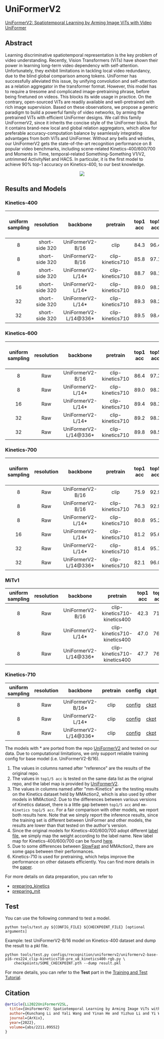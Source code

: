 # UniFormerV2

[UniFormerV2: Spatiotemporal Learning by Arming Image ViTs with Video UniFormer](https://arxiv.org/abs/2211.09552)

<!-- [ALGORITHM] -->

## Abstract

<!-- [ABSTRACT] -->

Learning discriminative spatiotemporal representation is the key problem of video understanding. Recently, Vision Transformers (ViTs) have shown their power in learning long-term video dependency with self-attention. Unfortunately, they exhibit limitations in tackling local video redundancy, due to the blind global comparison among tokens. UniFormer has successfully alleviated this issue, by unifying convolution and self-attention as a relation aggregator in the transformer format. However, this model has to require a tiresome and complicated image-pretraining phrase, before being finetuned on videos. This blocks its wide usage in practice. On the contrary, open-sourced ViTs are readily available and well-pretrained with rich image supervision. Based on these observations, we propose a generic paradigm to build a powerful family of video networks, by arming the pretrained ViTs with efficient UniFormer designs. We call this family UniFormerV2, since it inherits the concise style of the UniFormer block. But it contains brand-new local and global relation aggregators, which allow for preferable accuracy-computation balance by seamlessly integrating advantages from both ViTs and UniFormer. Without any bells and whistles, our UniFormerV2 gets the state-of-the-art recognition performance on 8 popular video benchmarks, including scene-related Kinetics-400/600/700 and Moments in Time, temporal-related Something-Something V1/V2, untrimmed ActivityNet and HACS. In particular, it is the first model to achieve 90% top-1 accuracy on Kinetics-400, to our best knowledge.

<!-- [IMAGE] -->

<div align=center>
<img src="https://raw.githubusercontent.com/OpenGVLab/UniFormerV2/main/img/framework.png"/>
</div>

## Results and Models

### Kinetics-400

| uniform sampling |   resolution   |        backbone        |     pretrain     | top1 acc | top5 acc | [reference](<(https://github.com/OpenGVLab/UniFormerV2/blob/main/MODEL_ZOO.md)>) top1 acc | [reference](<(https://github.com/OpenGVLab/UniFormerV2/blob/main/MODEL_ZOO.md)>) top5 acc | mm-Kinetics top1 acc | mm-Kinetics top5 acc | testing protocol | FLOPs | params |                                                         config                                                          |                                                                                                                          ckpt                                                                                                                          |                                                                                                                 log                                                                                                                 |
| :--------------: | :------------: | :--------------------: | :--------------: | :------: | :------: | :---------------------------------------------------------------------------------------: | :---------------------------------------------------------------------------------------: | :------------------: | :------------------: | :--------------: | :---: | :----: | :---------------------------------------------------------------------------------------------------------------------: | :----------------------------------------------------------------------------------------------------------------------------------------------------------------------------------------------------------------------------------------------------: | :---------------------------------------------------------------------------------------------------------------------------------------------------------------------------------------------------------------------------------: |
|        8         | short-side 320 |    UniFormerV2-B/16    |       clip       |   84.3   |   96.4   |                                           84.4                                            |                                           96.3                                            |          -           |          -           | 4 clips x 3 crop | 0.1T  |  115M  |         [config](/configs/recognition/uniformerv2/uniformerv2-base-p16-res224_clip_8xb32-u8_kinetics400-rgb.py)         |                 [ckpt](https://download.openmmlab.com/mmaction/v1.0/recognition/uniformerv2/uniformerv2-base-p16-res224_clip_8xb32-u8_kinetics400-rgb/uniformerv2-base-p16-res224_clip_8xb32-u8_kinetics400-rgb_20230313-e29fc968.pth)                 |                 [log](https://download.openmmlab.com/mmaction/v1.0/recognition/uniformerv2/uniformerv2-base-p16-res224_clip_8xb32-u8_kinetics400-rgb/uniformerv2-base-p16-res224_clip_8xb32-u8_kinetics400-rgb.log)                 |
|        8         | short-side 320 |    UniFormerV2-B/16    | clip-kinetics710 |   85.8   |   97.1   |                                           85.6                                            |                                           97.0                                            |          -           |          -           | 4 clips x 3 crop | 0.1T  |  115M  | [config](/configs/recognition/uniformerv2/uniformerv2-base-p16-res224_clip-kinetics710-pre_8xb32-u8_kinetics400-rgb.py) | [ckpt](https://download.openmmlab.com/mmaction/v1.0/recognition/uniformerv2/uniformerv2-base-p16-res224_clip-kinetics710-pre_8xb32-u8_kinetics400-rgb/uniformerv2-base-p16-res224_clip-kinetics710-pre_8xb32-u8_kinetics400-rgb_20230313-75be0806.pth) | [log](https://download.openmmlab.com/mmaction/v1.0/recognition/uniformerv2/uniformerv2-base-p16-res224_clip-kinetics710-pre_8xb32-u8_kinetics400-rgb/uniformerv2-base-p16-res224_clip-kinetics710-pre_8xb32-u8_kinetics400-rgb.log) |
|        8         | short-side 320 |   UniFormerV2-L/14\*   | clip-kinetics710 |   88.7   |   98.1   |                                           88.8                                            |                                           98.1                                            |         88.7         |         98.1         | 4 clips x 3 crop | 0.7T  |  354M  |   [config](/configs/recognition/uniformerv2/uniformerv2-large-p14-res224_clip-kinetics710-pre_u8_kinetics400-rgb.py)    |                                  [ckpt](https://download.openmmlab.com/mmaction/v1.0/recognition/uniformerv2/kinetics400/uniformerv2-large-p14-res224_clip-kinetics710-pre_u8_kinetics400-rgb_20221219-972ea063.pth)                                   |                                                                                                                  -                                                                                                                  |
|        16        | short-side 320 |   UniFormerV2-L/14\*   | clip-kinetics710 |   89.0   |   98.2   |                                           89.1                                            |                                           98.2                                            |         89.0         |         98.2         | 4 clips x 3 crop | 1.3T  |  354M  |   [config](/configs/recognition/uniformerv2/uniformerv2-large-p14-res224_clip-kinetics710-pre_u16_kinetics400-rgb.py)   |                                  [ckpt](https://download.openmmlab.com/mmaction/v1.0/recognition/uniformerv2/kinetics400/uniformerv2-large-p14-res224_clip-kinetics710-pre_u16_kinetics400-rgb_20221219-6dc86d05.pth)                                  |                                                                                                                  -                                                                                                                  |
|        32        | short-side 320 |   UniFormerV2-L/14\*   | clip-kinetics710 |   89.3   |   98.2   |                                           89.3                                            |                                           98.2                                            |         89.4         |         98.2         | 2 clips x 3 crop | 2.7T  |  354M  |   [config](/configs/recognition/uniformerv2/uniformerv2-large-p14-res224_clip-kinetics710-pre_u32_kinetics400-rgb.py)   |                                  [ckpt](https://download.openmmlab.com/mmaction/v1.0/recognition/uniformerv2/kinetics400/uniformerv2-large-p14-res224_clip-kinetics710-pre_u32_kinetics400-rgb_20221219-56a46f64.pth)                                  |                                                                                                                  -                                                                                                                  |
|        32        | short-side 320 | UniFormerV2-L/14@336\* | clip-kinetics710 |   89.5   |   98.4   |                                           89.7                                            |                                           98.3                                            |         89.5         |         98.4         | 2 clips x 3 crop | 6.3T  |  354M  |   [config](/configs/recognition/uniformerv2/uniformerv2-large-p14-res336_clip-kinetics710-pre_u32_kinetics400-rgb.py)   |                                  [ckpt](https://download.openmmlab.com/mmaction/v1.0/recognition/uniformerv2/kinetics400/uniformerv2-large-p14-res336_clip-kinetics710-pre_u32_kinetics400-rgb_20221219-1dd7650f.pth)                                  |                                                                                                                  -                                                                                                                  |

### Kinetics-600

| uniform sampling | resolution |        backbone        |     pretrain     | top1 acc | top5 acc | [reference](<(https://github.com/OpenGVLab/UniFormerV2/blob/main/MODEL_ZOO.md)>) top1 acc | [reference](<(https://github.com/OpenGVLab/UniFormerV2/blob/main/MODEL_ZOO.md)>) top5 acc | mm-Kinetics top1 acc | mm-Kinetics top5 acc | testing protocol | FLOPs | params |                                                         config                                                          |                                                                                                                          ckpt                                                                                                                          |                                                                                                                 log                                                                                                                 |
| :--------------: | :--------: | :--------------------: | :--------------: | :------: | :------: | :---------------------------------------------------------------------------------------: | :---------------------------------------------------------------------------------------: | :------------------: | :------------------: | :--------------: | :---: | :----: | :---------------------------------------------------------------------------------------------------------------------: | :----------------------------------------------------------------------------------------------------------------------------------------------------------------------------------------------------------------------------------------------------: | :---------------------------------------------------------------------------------------------------------------------------------------------------------------------------------------------------------------------------------: |
|        8         |    Raw     |    UniFormerV2-B/16    | clip-kinetics710 |   86.4   |   97.3   |                                           86.1                                            |                                           97.2                                            |          -           |          -           | 4 clips x 3 crop | 0.1T  |  115M  | [config](/configs/recognition/uniformerv2/uniformerv2-base-p16-res224_clip-kinetics710-pre_8xb32-u8_kinetics600-rgb.py) | [ckpt](https://download.openmmlab.com/mmaction/v1.0/recognition/uniformerv2/uniformerv2-base-p16-res224_clip-kinetics710-pre_8xb32-u8_kinetics600-rgb/uniformerv2-base-p16-res224_clip-kinetics710-pre_8xb32-u8_kinetics600-rgb_20230313-544f06f0.pth) | [log](https://download.openmmlab.com/mmaction/v1.0/recognition/uniformerv2/uniformerv2-base-p16-res224_clip-kinetics710-pre_8xb32-u8_kinetics600-rgb/uniformerv2-base-p16-res224_clip-kinetics710-pre_8xb32-u8_kinetics600-rgb.log) |
|        8         |    Raw     |   UniFormerV2-L/14\*   | clip-kinetics710 |   89.0   |   98.3   |                                           89.0                                            |                                           98.2                                            |         87.5         |         98.0         | 4 clips x 3 crop | 0.7T  |  354M  |   [config](/configs/recognition/uniformerv2/uniformerv2-large-p14-res224_clip-kinetics710-pre_u8_kinetics600-rgb.py)    |                                  [ckpt](https://download.openmmlab.com/mmaction/v1.0/recognition/uniformerv2/kinetics600/uniformerv2-large-p14-res224_clip-kinetics710-pre_u8_kinetics600-rgb_20221219-cf88e4c2.pth)                                   |                                                                                                                  -                                                                                                                  |
|        16        |    Raw     |   UniFormerV2-L/14\*   | clip-kinetics710 |   89.4   |   98.3   |                                           89.4                                            |                                           98.3                                            |         87.8         |         98.0         | 4 clips x 3 crop | 1.3T  |  354M  |   [config](/configs/recognition/uniformerv2/uniformerv2-large-p14-res224_clip-kinetics710-pre_u16_kinetics600-rgb.py)   |                                  [ckpt](https://download.openmmlab.com/mmaction/v1.0/recognition/uniformerv2/kinetics600/uniformerv2-large-p14-res224_clip-kinetics710-pre_u16_kinetics600-rgb_20221219-38ff0e3e.pth)                                  |                                                                                                                  -                                                                                                                  |
|        32        |    Raw     |   UniFormerV2-L/14\*   | clip-kinetics710 |   89.2   |   98.3   |                                           89.5                                            |                                           98.3                                            |         87.7         |         98.1         | 2 clips x 3 crop | 2.7T  |  354M  |   [config](/configs/recognition/uniformerv2/uniformerv2-large-p14-res224_clip-kinetics710-pre_u32_kinetics600-rgb.py)   |                                  [ckpt](https://download.openmmlab.com/mmaction/v1.0/recognition/uniformerv2/kinetics600/uniformerv2-large-p14-res224_clip-kinetics710-pre_u32_kinetics600-rgb_20221219-d450d071.pth)                                  |                                                                                                                  -                                                                                                                  |
|        32        |    Raw     | UniFormerV2-L/14@336\* | clip-kinetics710 |   89.8   |   98.5   |                                           89.9                                            |                                           98.5                                            |         88.8         |         98.3         | 2 clips x 3 crop | 6.3T  |  354M  |   [config](/configs/recognition/uniformerv2/uniformerv2-large-p14-res336_clip-kinetics710-pre_u32_kinetics600-rgb.py)   |                                  [ckpt](https://download.openmmlab.com/mmaction/v1.0/recognition/uniformerv2/kinetics600/uniformerv2-large-p14-res336_clip-kinetics710-pre_u32_kinetics600-rgb_20221219-f984f5d2.pth)                                  |                                                                                                                  -                                                                                                                  |

### Kinetics-700

| uniform sampling | resolution |        backbone        |     pretrain     | top1 acc | top5 acc | [reference](<(https://github.com/OpenGVLab/UniFormerV2/blob/main/MODEL_ZOO.md)>) top1 acc | [reference](<(https://github.com/OpenGVLab/UniFormerV2/blob/main/MODEL_ZOO.md)>) top5 acc | mm-Kinetics top1 acc | mm-Kinetics top5 acc | testing protocol | FLOPs | params |                                                         config                                                          |                                                                                                                          ckpt                                                                                                                          |                                                                                                                 log                                                                                                                 |
| :--------------: | :--------: | :--------------------: | :--------------: | :------: | :------: | :---------------------------------------------------------------------------------------: | :---------------------------------------------------------------------------------------: | :------------------: | :------------------: | :--------------: | :---: | :----: | :---------------------------------------------------------------------------------------------------------------------: | :----------------------------------------------------------------------------------------------------------------------------------------------------------------------------------------------------------------------------------------------------: | :---------------------------------------------------------------------------------------------------------------------------------------------------------------------------------------------------------------------------------: |
|        8         |    Raw     |    UniFormerV2-B/16    |       clip       |   75.9   |   92.9   |                                           75.8                                            |                                           92.8                                            |          -           |          -           | 4 clips x 3 crop | 0.1T  |  115M  | [config](/configs/recognition/uniformerv2/uniformerv2-base-p16-res224_clip-kinetics710-pre_8xb32-u8_kinetics700-rgb.py) |                 [ckpt](https://download.openmmlab.com/mmaction/v1.0/recognition/uniformerv2/uniformerv2-base-p16-res224_clip_8xb32-u8_kinetics700-rgb/uniformerv2-base-p16-res224_clip_8xb32-u8_kinetics700-rgb_20230313-f02e48ad.pth)                 |                 [log](https://download.openmmlab.com/mmaction/v1.0/recognition/uniformerv2/uniformerv2-base-p16-res224_clip_8xb32-u8_kinetics700-rgb/uniformerv2-base-p16-res224_clip_8xb32-u8_kinetics700-rgb.log)                 |
|        8         |    Raw     |    UniFormerV2-B/16    | clip-kinetics710 |   76.3   |   92.9   |                                           76.3                                            |                                           92.7                                            |          -           |          -           | 4 clips x 3 crop | 0.1T  |  115M  | [config](/configs/recognition/uniformerv2/uniformerv2-base-p16-res224_clip-kinetics710-pre_8xb32-u8_kinetics700-rgb.py) | [ckpt](https://download.openmmlab.com/mmaction/v1.0/recognition/uniformerv2/uniformerv2-base-p16-res224_clip-kinetics710-pre_8xb32-u8_kinetics700-rgb/uniformerv2-base-p16-res224_clip-kinetics710-pre_8xb32-u8_kinetics700-rgb_20230313-69070837.pth) | [log](https://download.openmmlab.com/mmaction/v1.0/recognition/uniformerv2/uniformerv2-base-p16-res224_clip-kinetics710-pre_8xb32-u8_kinetics700-rgb/uniformerv2-base-p16-res224_clip-kinetics710-pre_8xb32-u8_kinetics700-rgb.log) |
|        8         |    Raw     |   UniFormerV2-L/14\*   | clip-kinetics710 |   80.8   |   95.2   |                                           80.8                                            |                                           95.4                                            |         79.4         |         94.8         | 4 clips x 3 crop | 0.7T  |  354M  |   [config](/configs/recognition/uniformerv2/uniformerv2-large-p14-res224_clip-kinetics710-pre_u8_kinetics700-rgb.py)    |                                  [ckpt](https://download.openmmlab.com/mmaction/v1.0/recognition/uniformerv2/kinetics700/uniformerv2-large-p14-res224_clip-kinetics710-pre_u8_kinetics700-rgb_20221219-bfb9f401.pth)                                   |                                                                                                                  -                                                                                                                  |
|        16        |    Raw     |   UniFormerV2-L/14\*   | clip-kinetics710 |   81.2   |   95.6   |                                           81.2                                            |                                           95.6                                            |         79.2         |         95.0         | 4 clips x 3 crop | 1.3T  |  354M  |   [config](/configs/recognition/uniformerv2/uniformerv2-large-p14-res224_clip-kinetics710-pre_u16_kinetics700-rgb.py)   |                                  [ckpt](https://download.openmmlab.com/mmaction/v1.0/recognition/uniformerv2/kinetics700/uniformerv2-large-p14-res224_clip-kinetics710-pre_u16_kinetics700-rgb_20221219-745209d2.pth)                                  |                                                                                                                  -                                                                                                                  |
|        32        |    Raw     |   UniFormerV2-L/14\*   | clip-kinetics710 |   81.4   |   95.7   |                                           81.5                                            |                                           95.7                                            |         79.8         |         95.3         | 2 clips x 3 crop | 2.7T  |  354M  |   [config](/configs/recognition/uniformerv2/uniformerv2-large-p14-res224_clip-kinetics710-pre_u32_kinetics700-rgb.py)   |                                  [ckpt](https://download.openmmlab.com/mmaction/v1.0/recognition/uniformerv2/kinetics700/uniformerv2-large-p14-res224_clip-kinetics710-pre_u32_kinetics700-rgb_20221219-eebe7056.pth)                                  |                                                                                                                  -                                                                                                                  |
|        32        |    Raw     | UniFormerV2-L/14@336\* | clip-kinetics710 |   82.1   |   96.0   |                                           82.1                                            |                                           96.1                                            |         80.6         |         95.6         | 2 clips x 3 crop | 6.3T  |  354M  |   [config](/configs/recognition/uniformerv2/uniformerv2-large-p14-res336_clip-kinetics710-pre_u32_kinetics700-rgb.py)   |                                  [ckpt](https://download.openmmlab.com/mmaction/v1.0/recognition/uniformerv2/kinetics700/uniformerv2-large-p14-res336_clip-kinetics710-pre_u32_kinetics700-rgb_20221219-95cf9046.pth)                                  |                                                                                                                  -                                                                                                                  |

### MiTv1

| uniform sampling | resolution |        backbone        |           pretrain           | top1 acc | top5 acc | [reference](<(https://github.com/OpenGVLab/UniFormerV2/blob/main/MODEL_ZOO.md)>) top1 acc | [reference](<(https://github.com/OpenGVLab/UniFormerV2/blob/main/MODEL_ZOO.md)>) top5 acc | testing protocol | FLOPs | params |                                                              config                                                              |                                                                                                                                   ckpt                                                                                                                                   |                                                                                                                          log                                                                                                                          |
| :--------------: | :--------: | :--------------------: | :--------------------------: | :------: | :------: | :---------------------------------------------------------------------------------------: | :---------------------------------------------------------------------------------------: | :--------------: | :---: | :----: | :------------------------------------------------------------------------------------------------------------------------------: | :----------------------------------------------------------------------------------------------------------------------------------------------------------------------------------------------------------------------------------------------------------------------: | :---------------------------------------------------------------------------------------------------------------------------------------------------------------------------------------------------------------------------------------------------: |
|        8         |    Raw     |    UniFormerV2-B/16    | clip-kinetics710-kinetics400 |   42.3   |   71.5   |                                           42.6                                            |                                           71.7                                            | 4 clips x 3 crop | 0.1T  |  115M  | [config](/configs/recognition/uniformerv2/uniformerv2-base-p16-res224_clip-kinetics710-kinetics-k400-pre_16xb32-u8_mitv1-rgb.py) | [ckpt](https://download.openmmlab.com/mmaction/v1.0/recognition/uniformerv2/uniformerv2-base-p16-res224_clip-kinetics710-kinetics-k400-pre_16xb32-u8_mitv1-rgb/uniformerv2-base-p16-res224_clip-kinetics710-kinetics-k400-pre_16xb32-u8_mitv1-rgb_20230313-a6f4a567.pth) | [log](https://download.openmmlab.com/mmaction/v1.0/recognition/uniformerv2/uniformerv2-base-p16-res224_clip-kinetics710-kinetics-k400-pre_16xb32-u8_mitv1-rgb/uniformerv2-base-p16-res224_clip-kinetics710-kinetics-k400-pre_16xb32-u8_mitv1-rgb.log) |
|        8         |    Raw     |   UniFormerV2-L/14\*   | clip-kinetics710-kinetics400 |   47.0   |   76.1   |                                           47.0                                            |                                           76.1                                            | 4 clips x 3 crop | 0.7T  |  354M  |    [config](/configs/recognition/uniformerv2/uniformerv2-large-p16-res224_clip-kinetics710-kinetics-k400-pre_u8_mitv1-rgb.py)    |                                          [ckpt](https://download.openmmlab.com/mmaction/v1.0/recognition/uniformerv2/mitv1/uniformerv2-large-p16-res224_clip-kinetics710-kinetics-k400-pre_u8_mitv1-rgb_20221219-882c0598.pth)                                           |                                                                                                                           -                                                                                                                           |
|        8         |    Raw     | UniFormerV2-L/14@336\* | clip-kinetics710-kinetics400 |   47.7   |   76.8   |                                           47.8                                            |                                           76.0                                            | 4 clips x 3 crop | 1.6T  |  354M  |    [config](/configs/recognition/uniformerv2/uniformerv2-large-p16-res336_clip-kinetics710-kinetics-k400-pre_u8_mitv1-rgb.py)    |                                          [ckpt](https://download.openmmlab.com/mmaction/v1.0/recognition/uniformerv2/mitv1/uniformerv2-large-p16-res336_clip-kinetics710-kinetics-k400-pre_u8_mitv1-rgb_20221219-9020986e.pth)                                           |                                                                                                                           -                                                                                                                           |

### Kinetics-710

| uniform sampling | resolution |        backbone        | pretrain |                                  config                                   |                                  ckpt                                   |
| :--------------: | :--------: | :--------------------: | :------: | :-----------------------------------------------------------------------: | :---------------------------------------------------------------------: |
|        8         |    Raw     |   UniFormerV2-B/16\*   |   clip   | [config](/configs/recognition/uniformerv2/uniformerv2-base-p16-res224_clip-pre_u8_kinetics710-rgb.py) | [ckpt](https://download.openmmlab.com/mmaction/v1.0/recognition/uniformerv2/kinetics710/uniformerv2-base-p16-res224_clip-pre_u8_kinetics710-rgb_20221219-77d34f81.pth) |
|        8         |    Raw     |   UniFormerV2-L/14\*   |   clip   | [config](/configs/recognition/uniformerv2/uniformerv2-large-p14-res224_clip-pre_u8_kinetics710-rgb.py) | [ckpt](https://download.openmmlab.com/mmaction/v1.0/recognition/uniformerv2/kinetics710/uniformerv2-large-p14-res224_clip-pre_u8_kinetics710-rgb_20221219-bfaae587.pth) |
|        8         |    Raw     | UniFormerV2-L/14@336\* |   clip   | [config](/configs/recognition/uniformerv2/uniformerv2-large-p14-res336_clip-pre_u8_kinetics710-rgb.py) | [ckpt](https://download.openmmlab.com/mmaction/v1.0/recognition/uniformerv2/kinetics710/uniformerv2-large-p14-res336_clip-pre_u8_kinetics710-rgb_20221219-55878cdc.pth) |

The models with * are ported from the repo [UniFormerV2](https://github.com/OpenGVLab/UniFormerV2/blob/main/MODEL_ZOO.md) and tested on our data. Due to computational limitations, we only support reliable training config for base model (i.e. UniFormerV2-B/16).

1. The values in columns named after "reference" are the results of the original repo.
2. The values in `top1/5 acc` is tested on the same data list as the original repo, and the label map is provided by [UniFormerV2](https://drive.google.com/drive/folders/17VB-XdF3Kfr9ORmnGyXCxTMs86n0L4QL).
3. The values in columns named after "mm-Kinetics" are the testing results on the Kinetics dataset held by MMAction2, which is also used by other models in MMAction2. Due to the differences between various versions of Kinetics dataset, there is a little gap between `top1/5 acc` and `mm-Kinetics top1/5 acc`. For a fair comparison with other models, we report both results here. Note that we simply report the inference results, since the training set is different between UniFormer and other models, the results are lower than that tested on the author's version.
4. Since the original models for Kinetics-400/600/700 adopt different [label file](https://drive.google.com/drive/folders/17VB-XdF3Kfr9ORmnGyXCxTMs86n0L4QL), we simply map the weight according to the label name. New label map for Kinetics-400/600/700 can be found [here](https://github.com/open-mmlab/mmaction2/tree/dev-1.x/tools/data/kinetics).
5. Due to some differences between [SlowFast](https://github.com/facebookresearch/SlowFast) and MMAction2, there are some gaps between their performances.
6. Kinetics-710 is used for pretraining, which helps improve the performance on other datasets efficiently. You can find more details in the [paper](https://arxiv.org/abs/2211.09552).

For more details on data preparation, you can refer to

- [preparing_kinetics](/tools/data/kinetics/README.md)
- [preparing_mit](/tools/data/mit/README.md)

## Test

You can use the following command to test a model.

```shell
python tools/test.py ${CONFIG_FILE} ${CHECKPOINT_FILE} [optional arguments]
```

Example: test UniFormerV2-B/16 model on Kinetics-400 dataset and dump the result to a pkl file.

```shell
python tools/test.py configs/recognition/uniformerv2/uniformerv2-base-p16-res224_clip-kinetics710-pre_u8_kinetics400-rgb.py \
    checkpoints/SOME_CHECKPOINT.pth --dump result.pkl
```

For more details, you can refer to the **Test** part in the [Training and Test Tutorial](/docs/en/user_guides/train_test.md).

## Citation

```BibTeX
@article{Li2022UniFormerV2SL,
  title={UniFormerV2: Spatiotemporal Learning by Arming Image ViTs with Video UniFormer},
  author={Kunchang Li and Yali Wang and Yinan He and Yizhuo Li and Yi Wang and Limin Wang and Y. Qiao},
  journal={ArXiv},
  year={2022},
  volume={abs/2211.09552}
}
```
